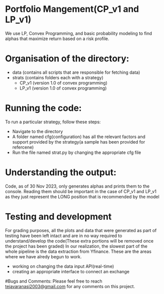 # Portfolio Mangement(CP_v1 and LP_v1)
We use LP, Convex Programming, and basic probability modeling to find alphas that maximize return based on a risk profile.

# Organisation of the directory:
- data (contains all scripts that are responsible for fetching data)
- strats (contains folders each with a strategy)
   - CP_v1 (version 1.0 of convex programming)
   - LP_v1 (version 1.0 of convex programming)

# Running the code:
To run a particular strategy, follow these steps:
  - Navigate to the directory
  - A folder named cfg(configuration) has all the relevant factors and support provided by the strategy(a sample has been provided for refercene)
  - Run the file named strat.py by changing the appropriate cfg file

# Understanding the output:
Code, as of 30 Nov 2023, only generates alphas and prints them to the console. Reading them should be important in the case of 
CP_v1 and LP_v1 as they just represent the LONG position that is recommended by the model

# Testing and development
For grading purposes, all the plots and data that were generated as part of testing have been left intact and are in no way 
required to understand/develop the code(These extra portions will be removed once the project has been graded)
In our realization, the slowest part of the whole pipeline is the data extraction from Yfinance. These are the areas where we have alredy 
begun to work.
  - working on changing the data input API(real-time)
  - creating an appropriate interface to connect an exchange

#Bugs and Comments:
Please feel free to reach tejavaranasi2003@gmail.com for any comments on this project.
